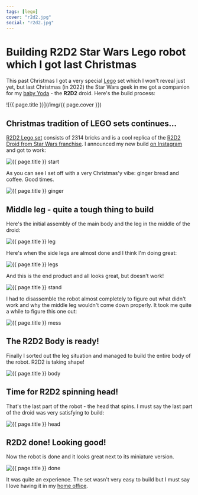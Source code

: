 ```yaml
---
tags: [lego]
cover: "r2d2.jpg"
social: "r2d2.jpg"
---
```


# Building R2D2 Star Wars Lego robot which I got last Christmas

This past Christmas I got a very special [Lego](/lego) set which I won't reveal just yet, but last Christmas (in 2022) the Star Wars geek in me got a companion for my [baby Yoda](/yoda) - the **R2D2** droid. Here's the build process:

<!--More-->

![{{ page.title }}](/img/{{ page.cover }})

## Christmas tradition of LEGO sets continues…

[R2D2 Lego set](https://www.lego.com/en-us/product/r2-d2-75308) consists of 2314 bricks and is a cool replica of the [R2D2 Droid from Star Wars franchise](https://en.wikipedia.org/wiki/R2-D2). I announced my new build [on Instagram](https://www.instagram.com/p/CmmMPV_ImVX/) and got to work:

![{{ page.title }} start](/img/r2d2-start.jpg)

As you can see I set off with a very Christmas'y vibe: ginger bread and coffee. Good times.

![{{ page.title }} ginger](/img/r2d2-ginger.jpg)

## Middle leg - quite a tough thing to build

Here's the initial assembly of the main body and the leg in the middle of the droid:

![{{ page.title }} leg](/img/r2d2-leg.jpg)

Here's when the side legs are almost done and I think I'm doing great:

![{{ page.title }} legs](/img/r2d2-legs.jpg)

And this is the end product and all looks great, but doesn't work!

![{{ page.title }} stand](/img/r2d2-stand.jpg)

I had to disassemble the robot almost completely to figure out what didn't work and why the middle leg wouldn't come down properly. It took me quite a while to figure this one out:

![{{ page.title }} mess](/img/r2d2-mess.jpg)

## The R2D2 Body is ready!

Finally I sorted out the leg situation and managed to build the entire body of the robot. R2D2 is taking shape!

![{{ page.title }} body](/img/r2d2-body.jpg)

## Time for R2D2 spinning head!

That's the last part of the robot - the head that spins. I must say the last part of the droid was very satisfying to build:

![{{ page.title }} head](/img/r2d2-head.jpg)

## R2D2 done! Looking good!

Now the robot is done and it looks great next to its miniature version.

![{{ page.title }} done](/img/r2d2-done.jpg)

It was quite an experience. The set wasn't very easy to build but I must say I love having it in my [home office](/office/).

[n]: https://michael.gratis/nozbe
[np]: https://michael.gratis/nozbepersonal